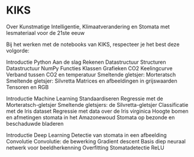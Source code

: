 # KIKS
Over Kunstmatige Intelligentie, Klimaatverandering en Stomata met lesmateriaal voor de 21ste eeuw

Bij het werken met de notebooks van KIKS, respecteer je het best deze volgorde:

Introductie Python
    Aan de slag
    Rekenen
    Datastructuur
    Structuren
    Datastructuur NumPy
    Functies
    Klassen
    Grafieken
    CO2
    Keelingcurve
    Verband tussen CO2 en temperatuur
    Smeltende gletsjer: Morteratsch
    Smeltende gletsjer: Silvretta
    Matrices en afbeeldingen in grijswaarden
    Tensoren en RGB

Introductie Machine Learning
    Standaardiseren
    Regressie met de Morteratsch-gletsjer 
    Smeltende gletsjers: de Silvretta-gletsjer
    Classificatie met de Iris dataset
    Regressie met data over de Iris virginica
    Hoogte bomen en afmetingen stomata in het Amazonewoud
    Stomata op bezonde en beschaduwde bladeren
    
Introductie Deep Learning
    Detectie van stomata in een afbeelding
    Convolutie
    Convolutie: de bewerking
    Gradient descent
    Basis diep neuraal netwerk voor beeldherkenning
    Overfitting
    Stomatadetectie
    ReLU
    
